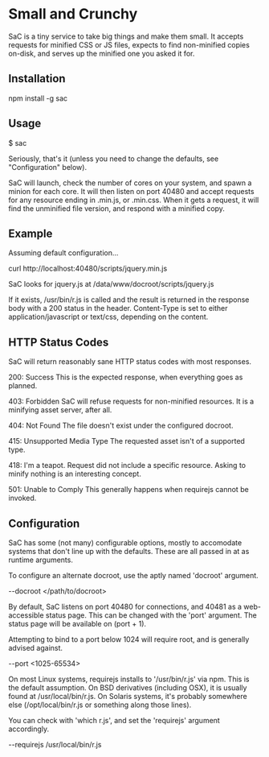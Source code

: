 Small and Crunchy
=================

SaC is a tiny service to take big things and make them small. It accepts requests for minified CSS or JS files, expects to find non-minified copies on-disk, and serves up the minified one you asked it for.

Installation
------------

  npm install -g sac

Usage
-----

  $ sac

Seriously, that's it (unless you need to change the defaults, see "Configuration" below).

SaC will launch, check the number of cores on your system, and spawn a minion for each core. It will then listen on port 40480 and accept requests for any resource ending in .min.js, or .min.css. When it gets a request, it will find the unminified file version, and respond with a minified copy.

Example
-------

Assuming default configuration...

  curl http://localhost:40480/scripts/jquery.min.js

SaC looks for jquery.js at /data/www/docroot/scripts/jquery.js

If it exists, /usr/bin/r.js is called and the result is returned in the response body with a 200 status in the header. Content-Type is set to either application/javascript or text/css, depending on the content.

HTTP Status Codes
-----------------

SaC will return reasonably sane HTTP status codes with most responses.

200: Success
  This is the expected response, when everything goes as planned.

403: Forbidden
  SaC will refuse requests for non-minified resources. It is a minifying asset server, after all.

404: Not Found
  The file doesn't exist under the configured docroot.

415: Unsupported Media Type
  The requested asset isn't of a supported type.

418: I'm a teapot.
  Request did not include a specific resource. Asking to minify nothing is an interesting concept.

501: Unable to Comply
  This generally happens when requirejs cannot be invoked.

Configuration
-------------

SaC has some (not many) configurable options, mostly to accomodate systems that don't line up with the defaults. These are all passed in at as runtime arguments.

To configure an alternate docroot, use the aptly named 'docroot' argument.

  --docroot </path/to/docroot>

By default, SaC listens on port 40480 for connections, and 40481 as a web-accessible status page. This can be changed with the 'port' argument. The status page will be available on (port + 1).

Attempting to bind to a port below 1024 will require root, and is generally advised against.

  --port <1025-65534>

On most Linux systems, requirejs installs to '/usr/bin/r.js' via npm. This is the default assumption. On BSD derivatives (including OSX), it is usually found at /usr/local/bin/r.js. On Solaris systems, it's probably somewhere else (/opt/local/bin/r.js or something along those lines).

You can check with 'which r.js', and set the 'requirejs' argument accordingly.

  --requirejs /usr/local/bin/r.js

